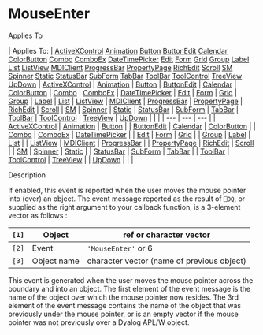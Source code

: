 




<h1 class="heading"><span class="name">MouseEnter</span></h1>

Applies To

| Applies To: | [ActiveXControl](./activexcontrol.md) [Animation](./animation.md) [Button](./button.md) [ButtonEdit](./buttonedit.md) [Calendar](./calendar.md) [ColorButton](./colorbutton.md) [Combo](./combo.md) [ComboEx](./comboex.md) [DateTimePicker](./datetimepicker.md) [Edit](./edit.md) [Form](./form.md) [Grid](./grid.md) [Group](./group.md) [Label](./label.md) [List](./list.md) [ListView](./listview.md) [MDIClient](./mdiclient.md) [ProgressBar](./progressbar.md) [PropertyPage](./propertypage.md) [RichEdit](./richedit.md) [Scroll](./scroll.md) [SM](./sm.md) [Spinner](./spinner.md) [Static](./static.md) [StatusBar](./statusbar.md) [SubForm](./subform.md) [TabBar](./tabbar.md) [ToolBar](./toolbar.md) [ToolControl](./toolcontrol.md) [TreeView](./treeview.md) [UpDown](./updown.md) | [ActiveXControl](./activexcontrol.md) | [Animation](./animation.md) | [Button](./button.md) | [ButtonEdit](./buttonedit.md) | [Calendar](./calendar.md) | [ColorButton](./colorbutton.md) | [Combo](./combo.md) | [ComboEx](./comboex.md) | [DateTimePicker](./datetimepicker.md) | [Edit](./edit.md) | [Form](./form.md) | [Grid](./grid.md) | [Group](./group.md) | [Label](./label.md) | [List](./list.md) | [ListView](./listview.md) | [MDIClient](./mdiclient.md) | [ProgressBar](./progressbar.md) | [PropertyPage](./propertypage.md) | [RichEdit](./richedit.md) | [Scroll](./scroll.md) | [SM](./sm.md) | [Spinner](./spinner.md) | [Static](./static.md) | [StatusBar](./statusbar.md) | [SubForm](./subform.md) | [TabBar](./tabbar.md) | [ToolBar](./toolbar.md) | [ToolControl](./toolcontrol.md) | [TreeView](./treeview.md) | [UpDown](./updown.md) |  |  |
| --- | --- | ---  |
| [ActiveXControl](./activexcontrol.md) | [Animation](./animation.md) | [Button](./button.md) |
| [ButtonEdit](./buttonedit.md) | [Calendar](./calendar.md) | [ColorButton](./colorbutton.md) |
| [Combo](./combo.md) | [ComboEx](./comboex.md) | [DateTimePicker](./datetimepicker.md) |
| [Edit](./edit.md) | [Form](./form.md) | [Grid](./grid.md) |
| [Group](./group.md) | [Label](./label.md) | [List](./list.md) |
| [ListView](./listview.md) | [MDIClient](./mdiclient.md) | [ProgressBar](./progressbar.md) |
| [PropertyPage](./propertypage.md) | [RichEdit](./richedit.md) | [Scroll](./scroll.md) |
| [SM](./sm.md) | [Spinner](./spinner.md) | [Static](./static.md) |
| [StatusBar](./statusbar.md) | [SubForm](./subform.md) | [TabBar](./tabbar.md) |
| [ToolBar](./toolbar.md) | [ToolControl](./toolcontrol.md) | [TreeView](./treeview.md) |
| [UpDown](./updown.md) |  |  |


Description


If enabled, this event is reported when the user moves the mouse pointer into (over) an object. The event message reported as the result of `⎕DQ`, or supplied as the right argument to your callback function, is a 3-element vector as follows :

| `[1]` | Object | ref or character vector |
| --- | --- | ---  |
| `[2]` | Event | `'MouseEnter'` or 6 |
| `[3]` | Object name | character vector (name of previous object) |


This event is generated when the user moves the mouse pointer across the boundary and into an object. The first element of the event message is the name of the object over which the mouse pointer now resides. The 3rd element of the event message contains the name of the object that was previously under the mouse pointer, or is an empty vector if the mouse pointer was not previously over a Dyalog APL/W object.



